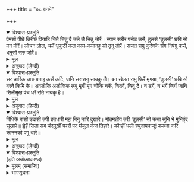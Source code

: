 +++
title = "०८ वनमें"

+++


<details open><summary>विश्वास-प्रस्तुति</summary>
प्रेमसों पीछें तिरीछें प्रियाहि चितै चितु दै चले लै चितु चोरैं।  
स्याम सरीर पसेउ लसै, हुलसै ‘तुलसी’ छबि सो मन मोरैं॥  
लोचन लोल, चलैं भृकुटीं कल काम-कमानहु सो तृनु तोरैं।  
राजत रामु कुरंगके संग निषंगु कसें, धनुसों सरु जोरैं॥
</details>

<details><summary>मूल</summary>

प्रेमसों पीछें तिरीछें प्रियाहि चितै चितु दै चले लै चितु चोरैं।  
स्याम सरीर पसेउ लसै, हुलसै ‘तुलसी’ छबि सो मन मोरैं॥  
लोचन लोल, चलैं भृकुटीं कल काम-कमानहु सो तृनु तोरैं।  
राजत रामु कुरंगके संग निषंगु कसें, धनुसों सरु जोरैं॥
</details>

<details><summary>अनुवाद (हिन्दी)</summary>

(श्रीराम) पीछेकी ओर प्रेमपूर्वक तिरछी दृष्टिसे दत्तचित्तसे प्रियाकी ओर निहारकर उनका चित्त चुराकर (आखेटको) चले। तुलसीदासजी कहते हैं—(प्रभुके) श्याम शरीरमें पसीना सुशोभित है, वह छवि मेरे हृदयमें हुलास भर देती है। प्रभुके नेत्र चञ्चल हैं और सुन्दर भौंहें चलायमान हो रही हैं, जिन्हें देखकर कामदेवकी जो कमान है, वह भी तृण तोड़ती अर्थात् लज्जित होती है। इस प्रकार तरकश बाँधे तथा धनुषपर बाण चढ़ाये भगवान् राम हरिणके साथ (दौड़ते हुए) बड़े ही सुशोभित हो रहे हैं॥ २६॥
</details>

<details open><summary>विश्वास-प्रस्तुति</summary>
सर चारिक चारु बनाइ कसें कटि, पानि सरासनु सायकु लै।  
बन खेलत रामु फिरैं मृगया, ‘तुलसी’ छबि सो बरनै किमि कै॥  
अवलोकि अलौकिक रूपु मृगीं मृग चौंकि चकैं, चितवैं, चितु दै।  
न डगैं, न भगैं जियँ जानि सिलीमुख पंच धरैं रति नायकु है॥
</details>

<details><summary>मूल</summary>

सर चारिक चारु बनाइ कसें कटि, पानि सरासनु सायकु लै।  
बन खेलत रामु फिरैं मृगया, ‘तुलसी’ छबि सो बरनै किमि कै॥  
अवलोकि अलौकिक रूपु मृगीं मृग चौंकि चकैं, चितवैं, चितु दै।  
न डगैं, न भगैं जियँ जानि सिलीमुख पंच धरैं रति नायकु है॥
</details>

<details><summary>अनुवाद (हिन्दी)</summary>

श्रीरामचन्द्रजी वनमें शिकार खेलते फिरते हैं। उन्होंने दो-चार सुन्दर बाण बड़ी सुघरतासे कमरमें खोंस रखे हैं तथा हाथमें धनुष-बाण लिये हुए हैं। गोस्वामीजी कहते हैं कि उस शोभाका मैं कैसे वर्णन करूँ? उनके अलौकिक रूपको देखकर मृग और मृगी चौंककर चकित हो जाते हैं और चित्त लगाकर देखने लगते हैं। वे यह जानकर कि पाँच बाण धारण किये साक्षात् कामदेव ही हैं, न तो हिलते हैं और न भागते ही हैं॥ २७॥
</details>

<details open><summary>विश्वास-प्रस्तुति</summary>
बिंधिके बासी उदासी तपी ब्रतधारी महा बिनु नारि दुखारे।  
गौतमतीय तरी ‘तुलसी’ सो कथा सुनि भे मुनिबृंद सुखारे॥  
ह्वैहैं सिला सब चंदमुखीं परसें पद मंजुल कंज तिहारे।  
कीन्हीं भली रघुनायकजू! करुना करि काननको पगु धारे॥
</details>

<details><summary>मूल</summary>

बिंधिके बासी उदासी तपी ब्रतधारी महा बिनु नारि दुखारे।  
गौतमतीय तरी ‘तुलसी’ सो कथा सुनि भे मुनिबृंद सुखारे॥  
ह्वैहैं सिला सब चंदमुखीं परसें पद मंजुल कंज तिहारे।  
कीन्हीं भली रघुनायकजू! करुना करि काननको पगु धारे॥
</details>

<details><summary>अनुवाद (हिन्दी)</summary>

विन्ध्यपर्वतपर रहनेवाले महाव्रतधारी उदासी और तपस्वी लोग बिना स्त्रीके दुःखी थे। वे मुनिगण यह सुनकर बड़े प्रसन्न हुए कि इनके कारण गौतमकी स्त्री अहल्या तर गयी, [और बोले] अब सब पत्थर आपके सुन्दर चरणकमलोंके स्पर्शसे चन्द्रमुखी स्त्री हो जायँगे। हे रघुनन्दनजी! आपने अच्छा किया जो कृपाकर वनमें पधारे॥ २८॥
</details>

<details open><summary>विश्वास-प्रस्तुति</summary>
(इति अयोध्याकाण्ड)
</details>

<details><summary>मूलम् (समाप्तिः)</summary>

(इति अयोध्याकाण्ड)
</details>

<details><summary>भागसूचना</summary>

अरण्यकाण्ड
</details>
